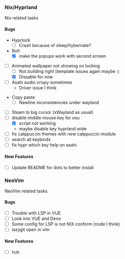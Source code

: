 ### Nix/Hyprland

Nix related tasks

#### Bugs

- Hyprlock
  - [ ] Crash because of sleep/hybernate?
- Rofi
  - [x] make the popups work with second screen
- [ ] Animated wallpaper not showing on locking
  - [ ] Not building right (template issues again maybe :)
  - [x] Dissable for now
- [ ] Asahi audio crispy sometimes
  - Driver issue I think
- Copy paste
  - [ ] Newline inconsistencies under wayland
- [ ] Steam to big cursor (xWayland as usual)
- [ ] disable middle mouse key for osu
  - [x] script not working
  - maybe disable key hyprland wide
- [ ] fix catppuccin themes with new catppuccin module
- [ ] search all keybinds
- [ ] fix hypr which key help on asahi

#### New Features

- [ ] Update README for dots to better install

### NeoVim

NeoVim related tasks

#### Bugs

- [ ] Trouble with LSP in VUE
- [ ] Look into VUE and Deno
- [ ] Some config for LSP is not NIX conform (node I think)
- [ ] lazygit open in vim

#### New Features

- [ ] huh
